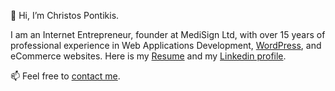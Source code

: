 👋 Hi, I’m Christos Pontikis.

I am an Internet Entrepreneur, founder at MediSign Ltd, with over 15 years of professional experience in Web Applications Development, [WordPress](https://profiles.wordpress.org/pontikis/), and eCommerce websites. Here is my [Resume](https://my.visualcv.com/christos-pontikis/) and my [Linkedin profile](https://linkedin.com/in//pontikis/).

📫 Feel free to [contact me](https://pontikis.gr/).

